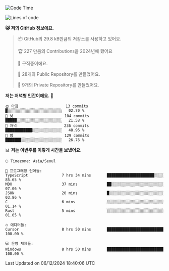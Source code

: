   <!--START_SECTION:waka-->
![Code Time](http://img.shields.io/badge/Code%20Time-952%20hrs%2010%20mins-blue)

![Lines of code](https://img.shields.io/badge/%EC%A0%80%EB%8A%94%20%EC%97%AC%ED%83%9C%EA%B9%8C%EC%A7%80%20-758.3%20thousand%20%EC%A4%84%EC%9D%98%20%EC%BD%94%EB%93%9C%EB%A5%BC%20%EC%9E%91%EC%84%B1%ED%96%88%EC%96%B4%EC%9A%94.-blue)

**🐱 저의 GitHub 정보에요.** 

> 📦 GitHub의 29.8 kB만큼의 저장소를 사용하고 있어요. 
 > 
> 🏆 227 만큼의 Contributions을 2024년에 했어요
 > 
> 💼 구직중이에요.
 > 
> 📜 28개의 Public Repository를 만들었어요. 
 > 
> 🔑 9개의 Private Repository를 만들었어요. 
 > 
**저는 저녁형 인간이에요. 🦉** 

```text
🌞 아침                     13 commits          █░░░░░░░░░░░░░░░░░░░░░░░░   02.70 % 
🌆 낮　                     104 commits         █████░░░░░░░░░░░░░░░░░░░░   21.58 % 
🌃 저녁                     236 commits         ████████████░░░░░░░░░░░░░   48.96 % 
🌙 밤　                     129 commits         ███████░░░░░░░░░░░░░░░░░░   26.76 % 
```


📊 **저는 이번주를 이렇게 시간을 보냈어요.** 

```text
🕑︎ Timezone: Asia/Seoul

💬 프로그래밍 언어들: 
TypeScript               7 hrs 34 mins       █████████████████████░░░░   85.65 % 
MDX                      37 mins             ██░░░░░░░░░░░░░░░░░░░░░░░   07.06 % 
JSON                     20 mins             █░░░░░░░░░░░░░░░░░░░░░░░░   03.86 % 
C                        6 mins              ░░░░░░░░░░░░░░░░░░░░░░░░░   01.14 % 
Rust                     5 mins              ░░░░░░░░░░░░░░░░░░░░░░░░░   01.05 % 

🔥 에디터들: 
Cursor                   8 hrs 50 mins       █████████████████████████   100.00 % 

💻 운영 체제들: 
Windows                  8 hrs 50 mins       █████████████████████████   100.00 % 
```


 Last Updated on 06/12/2024 18:40:06 UTC
<!--END_SECTION:waka-->

